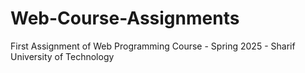 # Web-Course-Assignments
First Assignment of Web Programming Course - Spring 2025 - Sharif University of Technology
